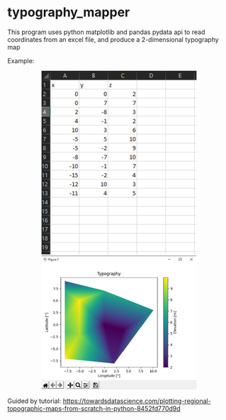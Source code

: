 # typography_mapper
This program uses python matplotlib and pandas pydata api to read coordinates from an excel file, and produce a 2-dimensional typography map

Example:

<p align="center">
  <img src="/Typography_Image_Example(excel).png" width="350"  alt="Example Typography Graph">
  <img src="/Typography_Image_Example(matplotlib).png" width="350" alt="Example Excel File">
</p>

Guided by tutorial:
https://towardsdatascience.com/plotting-regional-topographic-maps-from-scratch-in-python-8452fd770d9d
